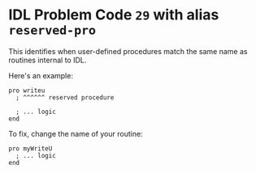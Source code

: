 # IDL Problem Code `29` with alias `reserved-pro`

<!--@include: ./severity/disable_problem.md-->

<!--@include: ./severity/internal_routine.md-->

This identifies when user-defined procedures match the same name as routines internal to IDL.

Here's an example:

```idl
pro writeu
  ; ^^^^^^ reserved procedure

  ; ... logic
end
```

To fix, change the name of your routine:

```idl
pro myWriteU
  ; ... logic
end
```
